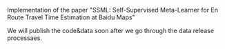 Implementation of the paper "SSML: Self-Supervised Meta-Learner for En Route Travel Time Estimation at Baidu Maps"

We will publish the code&data soon after we go through the data release processaes.
